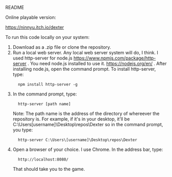 ﻿README
 
 
 Online playable version:
 
 https://ninnyu.itch.io/dexter
 
 
 To run this code locally on your system:
 1. Download as a .zip file or clone the repository.
 2. Run a local web server. Any local web server system will do, I think. I used http-server for node.js https://www.npmjs.com/package/http-server . You need node.js installed to use it. https://nodejs.org/en/ .
    After installing node.js, open the command prompt. To install http-server, type: 
    <pre> <code> npm install http-server -g </code> </pre>
 3. In the command prompt, type:
    <pre> <code> http-server [path name] </code> </pre>
    Note: The path name is the address of the directory of whereever the repository is. For example, if it's in your desktop, it'll be C:\Users\[username]\Desktop\repos\Dexter so in the command prompt, you type:
    <pre> <code> http-server C:\Users\[username]\Desktop\repos\Dexter </code> </pre>
 4. Open a browser of your choice. I use Chrome. In the address bar, type:
    <pre> <code> http://localhost:8080/ </code> </pre>
    That should take you to the game.
